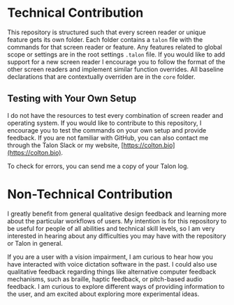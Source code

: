 # Technical Contribution

This repository is structured such that every screen reader or unique feature gets its own folder. Each folder contains a `talon` file with the commands for that screen reader or feature. Any features related to global scope or settings are in the root settings `.talon` file. If you would like to add support for a new screen reader I encourage you to follow the format of the other screen readers and implement similar function overrides. All baseline declarations that are contextually overriden are in the `core` folder.

## Testing with Your Own Setup

I do not have the resources to test every combination of screen reader and operating system. If you would like to contribute to this repository, I encourage you to test the commands on your own setup and provide feedback. If you are not familiar with GitHub, you can also contact me through the Talon Slack or my website, [https://colton.bio](https://colton.bio).

To check for errors, you can send me a copy of your Talon log.

# Non-Technical Contribution

I greatly benefit from general qualitative design feedback and learning more about the particular workflows of users. My intention is for this repository to be useful for people of all abilities and technical skill levels, so I am very interested in hearing about any difficulties you may have with the repository or Talon in general.

If you are a user with a vision impairment, I am curious to hear how you have interacted with voice dictation software in the past. I could also use qualitative feedback regarding things like alternative computer feedback mechanisms, such as braille, haptic feedback, or pitch-based audio feedback. I am curious to explore different ways of providing information to the user, and am excited about exploring more experimental ideas.
